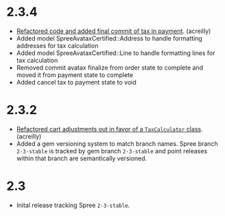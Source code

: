 # 2.3.4
- [Refactored code and added final commit of tax in payment](https://github.com/railsdog/spree_avatax_certified/pull/55). (acreilly)
- Added model SpreeAvataxCertified::Address to handle formatting addresses for tax calculation
- Added model SpreeAvataxCertified::Line to handle formatting lines for tax calculation
- Removed commit avatax finalize from order state to complete and moved it from payment state to complete
- Added cancel tax to payment state to void

# 2.3.2

- [Refactored cart adjustments out in favor of a `TaxCalculator` class](https://github.com/railsdog/spree_avatax_certified/pull/51). (acreilly)
- Added a gem versioning system to match branch names.  Spree branch `2-3-stable` is tracked by gem branch `2-3-stable` and point releases within that branch are semantically versioned.

# 2.3

- Inital release tracking Spree `2-3-stable`.
